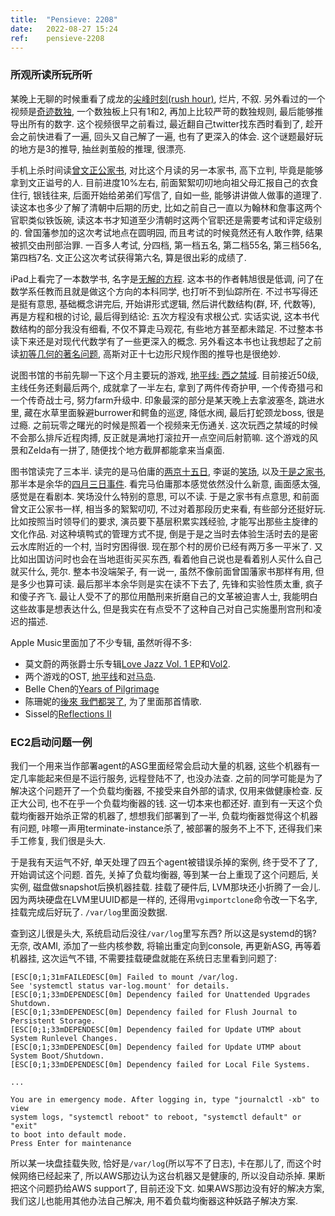 ```yaml
---
title:  "Pensieve: 2208"
date:   2022-08-27 15:24
ref:    pensieve-2208
---
```


### 所观所读所玩所听

某晚上无聊的时候重看了成龙的[尖峰时刻(rush hour)](https://www.netflix.com/watch/17236928), 烂片, 不叙. 另外看过的一个视频是[奇迹数独](https://www.youtube.com/watch?v=yKf9aUIxdb4), 一个数独板上只有1和2, 再加上比较严苛的数独规则, 最后能够推导出所有的数字. 这个视频很早之前看过, 最近翻自己twitter找东西时看到了, 趁开会之前快进看了一遍, 回头又自己解了一遍, 也有了更深入的体会. 这个谜题最好玩的地方是3的推导, 抽丝剥茧般的推理, 很漂亮.

手机上杀时间读[曾文正公家书](https://book.douban.com/subject/20365752/), 对比这个月读的另一本家书, 高下立判, 毕竟是能够拿到文正谥号的人. 目前进度10%左右, 前面絮絮叨叨地向祖父母汇报自己的衣食住行, 银钱往来, 后面开始给弟弟们写信了, 自如一些, 能够讲讲做人做事的道理了. 读这本也多少了解了清朝中后期的历史, 比如之前自己一直以为翰林和詹事这两个官职类似铁饭碗, 读这本书才知道至少清朝时这两个官职还是需要考试和评定级别的. 曾国藩参加的这次考试地点在圆明园, 而且考试的时候竟然还有人敢作弊, 结果被抓交由刑部治罪. 一百多人考试, 分四档, 第一档五名, 第二档55名, 第三档56名, 第四档7名. 文正公这次考试获得第六名, 算是很出彩的成绩了.

iPad上看完了一本数学书, 名字是[无解的方程](https://book.douban.com/subject/35522827/). 这本书的作者韩旭很是低调, 问了在数学系任教而且就是做这个方向的本科同学, 也打听不到仙踪所在. 不过书写得还是挺有意思, 基础概念讲完后, 开始讲形式逻辑, 然后讲代数结构(群, 环, 代数等), 再是方程和根的讨论, 最后得到结论: 五次方程没有求根公式. 实话实说, 这本书代数结构的部分我没有细看, 不仅不算走马观花, 有些地方甚至都未踏足. 不过整本书读下来还是对现代代数学有了一些更深入的概念. 另外看这本书也让我想起了之前读[初等几何的著名问题](https://book.douban.com/subject/1672958/), 高斯对正十七边形尺规作图的推导也是很绝妙.

说图书馆的书前先聊一下这个月主要玩的游戏, [地平线: 西之禁域](https://www.playstation.com/en-au/games/horizon-forbidden-west/). 目前接近50级, 主线任务还剩最后两个, 成就拿了一半左右, 拿到了两件传奇护甲, 一个传奇猎弓和一个传奇战士弓, 努力farm升级中. 印象最深的部分是某天晚上去拿波塞冬, 跳进水里, 藏在水草里面躲避burrower和鳄鱼的巡逻, 降低水阀, 最后打蛇颈龙boss, 很是过瘾. 之前玩零之曙光的时候是照着一个视频来无伤通关. 这次玩西之禁域的时候不会那么排斥近程肉搏, 反正就是满地打滚拉开一点空间后射箭嘛. 这个游戏的风景和Zelda有一拼了, 随便找个地方截屏都能拿来当桌面.

图书馆读完了三本半. 读完的是马伯庸的[两京十五日](https://book.douban.com/subject/35080870/), 李诞的[笑场](https://book.douban.com/subject/27113334/), 以及[于是之家书](https://book.douban.com/subject/27019530/), 那半本是余华的[四月三日事件](https://book.douban.com/subject/30142313/). 看完马伯庸那本感觉依然没什么新意, 画面感太强, 感觉是在看剧本. 笑场没什么特别的意思, 可以不读. 于是之家书有点意思, 和前面曾文正公家书一样, 相当多的絮絮叨叨, 不过对着那段历史来看, 有些部分还挺好玩. 比如按照当时领导们的要求, 演员要下基层积累实践经验, 才能写出那些主旋律的文化作品. 对这种填鸭式的管理方式不提, 倒是于是之当时去体验生活时去的是密云水库附近的一个村, 当时穷困得很. 现在那个村的房价已经有两万多一平米了. 又比如出国访问时也会在当地逛街买买东西, 看着他自己说也是看着别人买什么自己就买什么, 莞尔. 整本书没端架子, 有一说一, 虽然不像前面曾国藩家书那样有用, 但是多少也算可读. 最后那半本余华则是实在读不下去了, 先锋和实验性质太重, 疯子和傻子齐飞. 最让人受不了的那位用酷刑来折磨自己的文革被迫害人士, 我能明白这些故事是想表达什么, 但是我实在有点受不了这种自己对自己实施墨刑宫刑和凌迟的描述.

Apple Music里面加了不少专辑, 虽然听得不多:

  - 莫文蔚的两张爵士乐专辑[Love Jazz Vol. 1 EP](https://music.apple.com/cn/album/%E9%92%9F%E6%83%85%E7%88%B5%E5%A3%AB%E4%B9%90-vol-1-ep/1621115787?l=en)和[Vol2](https://music.apple.com/cn/album/loves-jazz-vol-2-ep/1623937413?l=en).
  - 两个游戏的OST, [地平线](https://music.apple.com/cn/album/horizon-forbidden-west-original-soundtrack/1615443972?l=en)和[对马岛](https://music.apple.com/cn/album/ghost-of-tsushima-music-from-iki-island-legends/1581649555?l=en).
  - Belle Chen的[Years of Pilgrimage](https://music.apple.com/cn/album/years-of-pilgrimage/1631139760?l=en)
  - 陈珊妮的[後來 我們都哭了](https://music.apple.com/cn/album/%E5%BE%8C%E4%BE%86-%E6%88%91%E5%80%91%E9%83%BD%E5%93%AD%E4%BA%86/1533959567?l=en), 为了里面那首情歌.
  - Sissel的[Reflections II](https://music.apple.com/cn/album/reflections-ii/1484903682?l=en)

### EC2启动问题一例

我们一个用来当作部署agent的ASG里面经常会启动大量的机器, 这些个机器有一定几率能起来但是不运行服务, 远程登陆不了, 也没办法查. 之前的同学可能是为了解决这个问题开了一个负载均衡器, 不接受来自外部的请求, 仅用来做健康检查. 反正大公司, 也不在乎一个负载均衡器的钱. 这一切本来也都还好. 直到有一天这个负载均衡器开始杀正常的机器了, 想想我们部署到了一半, 负载均衡器觉得这个机器有问题, 咔嚓一声用terminate-instance杀了, 被部署的服务不上不下, 还得我们来手工修复, 我们很是头大.

于是我有天运气不好, 单天处理了四五个agent被错误杀掉的案例, 终于受不了了, 开始调试这个问题. 首先, 关掉了负载均衡器, 等到某一台上重现了这个问题后, 关实例, 磁盘做snapshot后换机器挂载. 挂载了硬件后, LVM那块还小折腾了一会儿. 因为两块硬盘在LVM里UUID都是一样的, 还得用`vgimportclone`命令改一下名字, 挂载完成后好玩了. `/var/log`里面没数据.

查到这儿很是头大, 系统启动后没往`/var/log`里写东西? 所以这是systemd的锅? 无奈, 改AMI, 添加了一些内核参数, 将输出重定向到console, 再更新ASG, 再等着机器挂, 这次运气不错, 不需要挂载硬盘就能在系统日志里看到问题了:

```
[ESC[0;1;31mFAILEDESC[0m] Failed to mount /var/log.
See 'systemctl status var-log.mount' for details.
[ESC[0;1;33mDEPENDESC[0m] Dependency failed for Unattended Upgrades Shutdown.
[ESC[0;1;33mDEPENDESC[0m] Dependency failed for Flush Journal to Persistent Storage.
[ESC[0;1;33mDEPENDESC[0m] Dependency failed for Update UTMP about System Runlevel Changes.
[ESC[0;1;33mDEPENDESC[0m] Dependency failed for Update UTMP about System Boot/Shutdown.
[ESC[0;1;33mDEPENDESC[0m] Dependency failed for Local File Systems.

...

You are in emergency mode. After logging in, type "journalctl -xb" to view
system logs, "systemctl reboot" to reboot, "systemctl default" or "exit"
to boot into default mode.
Press Enter for maintenance
```

所以某一块盘挂载失败, 恰好是`/var/log`(所以写不了日志), 卡在那儿了, 而这个时候网络已经起来了, 所以AWS那边认为这台机器又是健康的, 所以没自动杀掉. 果断把这个问题扔给AWS support了, 目前还没下文. 如果AWS那边没有好的解决方案, 我们这儿也能用其他办法自己解决, 用不着负载均衡器这种妖路子解决方案.

